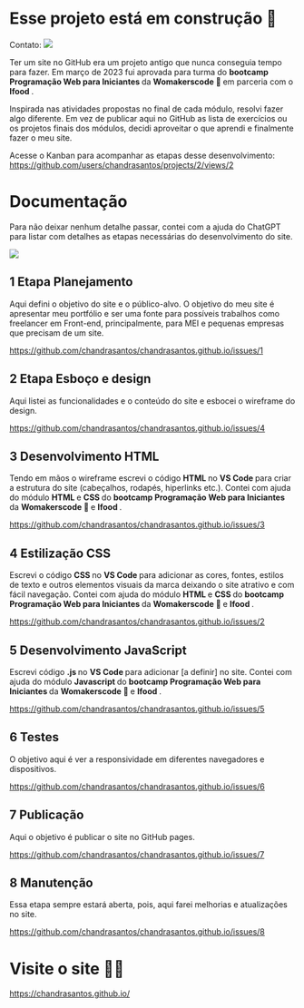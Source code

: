 # Esse projeto está em construção 🚧


Contato:
<a href="https://www.linkedin.com/in/chandrasantos" target="_blank"><img src="https://img.shields.io/badge/-LinkedIn-%230077B5?style=for-the-badge&logo=linkedin&logoColor=white" target="_blank"></a>  

Ter um site no GitHub era um projeto antigo que nunca conseguia tempo para fazer. Em março de 2023 fui aprovada para turma do <b> bootcamp Programação Web para Iniciantes </b> da <b> Womakerscode 🦋 </b> em parceria com o <b> Ifood </b>. 

Inspirada nas atividades propostas no final de cada módulo, resolvi fazer algo diferente. Em vez de publicar aqui no GitHub as lista de exercícios ou os projetos finais dos módulos, decidi aproveitar o que aprendi e finalmente fazer o meu site. 

Acesse o Kanban para acompanhar as etapas desse desenvolvimento: https://github.com/users/chandrasantos/projects/2/views/2 

# Documentação

Para não deixar nenhum detalhe passar, contei com a ajuda do ChatGPT para listar com detalhes as etapas necessárias do desenvolvimento do site.
<div> <img src="https://img3.stockfresh.com/files/r/rafalstachura/m/43/1943980_stock-photo-website-planning.jpg"></div>

## 1 Etapa Planejamento
Aqui defini o objetivo do site e o público-alvo. O objetivo do meu site é apresentar meu portfólio e ser uma fonte para possíveis trabalhos como freelancer em Front-end, principalmente, para MEI e pequenas empresas que precisam de um site.

https://github.com/chandrasantos/chandrasantos.github.io/issues/1 

## 2 Etapa Esboço e design 
Aqui listei as funcionalidades e o conteúdo do site e esbocei o wireframe do design. 

https://github.com/chandrasantos/chandrasantos.github.io/issues/4

## 3 Desenvolvimento HTML
Tendo em mãos o wireframe escrevi o código <b> HTML </b> no <b> VS Code </b> para criar a estrutura do site (cabeçalhos, rodapés, hiperlinks etc.). Contei com ajuda do módulo <b> HTML </b> e <b> CSS </b> do <b> bootcamp Programação Web para Iniciantes </b> da <b> Womakerscode 🦋 </b> e <b> Ifood </b>. 

https://github.com/chandrasantos/chandrasantos.github.io/issues/3

## 4 Estilização CSS
Escrevi o código <b> CSS </b> no <b> VS Code </b> para adicionar as cores, fontes, estilos de texto e outros elementos visuais da marca deixando o site atrativo e com fácil navegação. Contei com ajuda do módulo <b> HTML </b> e <b> CSS </b> do <b> bootcamp Programação Web para Iniciantes </b> da <b> Womakerscode 🦋 </b> e <b> Ifood </b>. 

https://github.com/chandrasantos/chandrasantos.github.io/issues/2

## 5 Desenvolvimento JavaScript
Escrevi código <b> .js </b> no <b> VS Code </b> para adicionar [a definir] no site.
Contei com ajuda do módulo <b> Javascript </b> do <b> bootcamp Programação Web para Iniciantes </b> da <b> Womakerscode 🦋 </b> e <b> Ifood </b>. 

https://github.com/chandrasantos/chandrasantos.github.io/issues/5 

## 6 Testes
O objetivo aqui é ver a responsividade em diferentes navegadores e dispositivos.

https://github.com/chandrasantos/chandrasantos.github.io/issues/6

## 7 Publicação
Aqui o objetivo é publicar o site no GitHub pages.

https://github.com/chandrasantos/chandrasantos.github.io/issues/7

## 8 Manutenção
Essa etapa sempre estará aberta, pois, aqui farei melhorias e atualizações no site.

https://github.com/chandrasantos/chandrasantos.github.io/issues/8 


# Visite o site 👩‍💻
https://chandrasantos.github.io/ 
